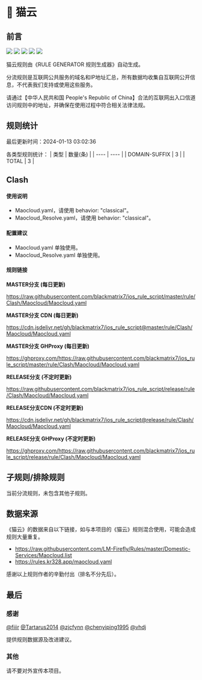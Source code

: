 # 🧸 猫云

## 前言

![](https://shields.io/badge/-移除重复规则-ff69b4) ![](https://shields.io/badge/-DOMAIN与DOMAIN--SUFFIX合并-green) ![](https://shields.io/badge/-DOMAIN--SUFFIX间合并-critical) ![](https://shields.io/badge/-DOMAIN--SUFFIX与DOMAIN--KEYWORD合并-blue) ![](https://shields.io/badge/-IP--CIDR(6)合并-blueviolet) 

猫云规则由《RULE GENERATOR 规则生成器》自动生成。

分流规则是互联网公共服务的域名和IP地址汇总，所有数据均收集自互联网公开信息，不代表我们支持或使用这些服务。

请通过【中华人民共和国 People's Republic of China】合法的互联网出入口信道访问规则中的地址，并确保在使用过程中符合相关法律法规。

## 规则统计

最后更新时间：2024-01-13 03:02:36

各类型规则统计：
| 类型 | 数量(条)  | 
| ---- | ----  |
| DOMAIN-SUFFIX | 3  | 
| TOTAL | 3  | 


## Clash 

#### 使用说明
- Maocloud.yaml，请使用 behavior: "classical"。
- Maocloud_Resolve.yaml，请使用 behavior: "classical"。

#### 配置建议
- Maocloud.yaml 单独使用。
- Maocloud_Resolve.yaml 单独使用。

#### 规则链接
**MASTER分支 (每日更新)**

https://raw.githubusercontent.com/blackmatrix7/ios_rule_script/master/rule/Clash/Maocloud/Maocloud.yaml

**MASTER分支 CDN (每日更新)**

https://cdn.jsdelivr.net/gh/blackmatrix7/ios_rule_script@master/rule/Clash/Maocloud/Maocloud.yaml

**MASTER分支 GHProxy (每日更新)**

https://ghproxy.com/https://raw.githubusercontent.com/blackmatrix7/ios_rule_script/master/rule/Clash/Maocloud/Maocloud.yaml

**RELEASE分支 (不定时更新)**

https://raw.githubusercontent.com/blackmatrix7/ios_rule_script/release/rule/Clash/Maocloud/Maocloud.yaml

**RELEASE分支CDN (不定时更新)**

https://cdn.jsdelivr.net/gh/blackmatrix7/ios_rule_script@release/rule/Clash/Maocloud/Maocloud.yaml

**RELEASE分支 GHProxy (不定时更新)**

https://ghproxy.com/https://raw.githubusercontent.com/blackmatrix7/ios_rule_script/release/rule/Clash/Maocloud/Maocloud.yaml

## 子规则/排除规则


当前分流规则，未包含其他子规则。

## 数据来源

《猫云》的数据来自以下链接，如与本项目的《猫云》规则混合使用，可能会造成规则大量重复。

- https://raw.githubusercontent.com/LM-Firefly/Rules/master/Domestic-Services/Maocloud.list
- https://rules.kr328.app/maocloud.yaml


感谢以上规则作者的辛勤付出（排名不分先后）。

## 最后

### 感谢

[@fiiir](https://github.com/fiiir) [@Tartarus2014](https://github.com/Tartarus2014) [@zjcfynn](https://github.com/zjcfynn) [@chenyiping1995](https://github.com/chenyiping1995) [@vhdj](https://github.com/vhdj)

提供规则数据源及改进建议。

### 其他

请不要对外宣传本项目。